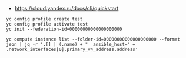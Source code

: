 * https://cloud.yandex.ru/docs/cli/quickstart

```shell
yc config profile create test
yc config profile activate test
yc init --federation-id=00000000000000000000

yc compute instance list --folder-id=00000000000000000000 --format json | jq -r '.[] | (.name) + "  ansible_host=" + .network_interfaces[0].primary_v4_address.address'
```
